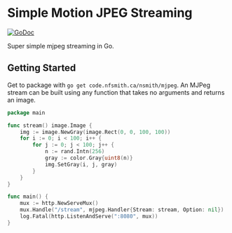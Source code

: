 # Simple Motion JPEG Streaming

[![GoDoc](https://godoc.org/code.nfsmith.ca/nsmith/mjpeg?status.svg)](https://godoc.org/code.nfsmith.ca/nsmith/mjpeg)

Super simple mjpeg streaming in Go.

## Getting Started

Get to package with `go get code.nfsmith.ca/nsmith/mjpeg`. An MJPeg stream
can be built using any function that takes no arguments and returns an image.

```go
package main

func stream() image.Image {
    img := image.NewGray(image.Rect(0, 0, 100, 100))
    for i := 0; i < 100; i++ {
        for j := 0; j < 100; j++ {
            n := rand.Intn(256)
            gray := color.Gray{uint8(n)}
            img.SetGray(i, j, gray)
        }
    }
}

func main() {
    mux := http.NewServeMux()
    mux.Handle("/stream", mjpeg.Handler{Stream: stream, Option: nil})
    log.Fatal(http.ListenAndServe(":8080", mux))
}
```
